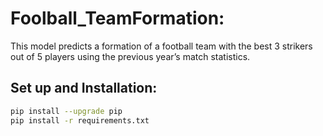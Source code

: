 # Foolball_TeamFormation:

This model predicts a formation of a football team with the best 3 strikers out of 5 players using the previous year’s match statistics.

## Set up and Installation:
```bash
pip install --upgrade pip
pip install -r requirements.txt
```
